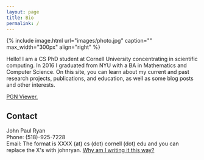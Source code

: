 ```yaml
---
layout: page
title: Bio
permalink: /
---
```


{% include image.html url="images/photo.jpg" caption="" max_width="300px" align="right" %}

Hello! I am a CS PhD student at Cornell University concentrating in scientific computing. In 2016 I graduated from NYU with a BA in Mathematics and Computer Science. On this site, you can learn about my current and past research projects, publications, and education, as well as some blog posts and other interests.  

[PGN Viewer.](/pgn-viewer)


## Contact

John Paul Ryan <br />
Phone: (518)-925-7228 <br/>
Email: The format is XXXX (at) cs (dot) cornell (dot) edu and you can replace the X's with johnryan. <a href="https://en.wikipedia.org/wiki/Email_address_harvesting" >Why am I writing it this way?</a>

